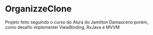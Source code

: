# OrganizzeClone
Projeto feito seguindo o curso do Alura do Jamilton Damasceno porém, como desafio implementei ViewBinding, RxJava e MVVM
